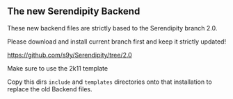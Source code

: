 ## The new Serendipity Backend

These new backend files are strictly based to the Serendipity branch 2.0.

Please download and install current branch first and keep it strictly updated!

https://github.com/s9y/Serendipity/tree/2.0

Make sure to use the 2k11 template

Copy this dirs `include` and `templates` directories onto that installation to replace the old Backend files.